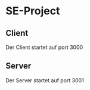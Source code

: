 # SE-Project

## Client 

Der Client startet auf port 3000

## Server

Der Server startet auf port 3001